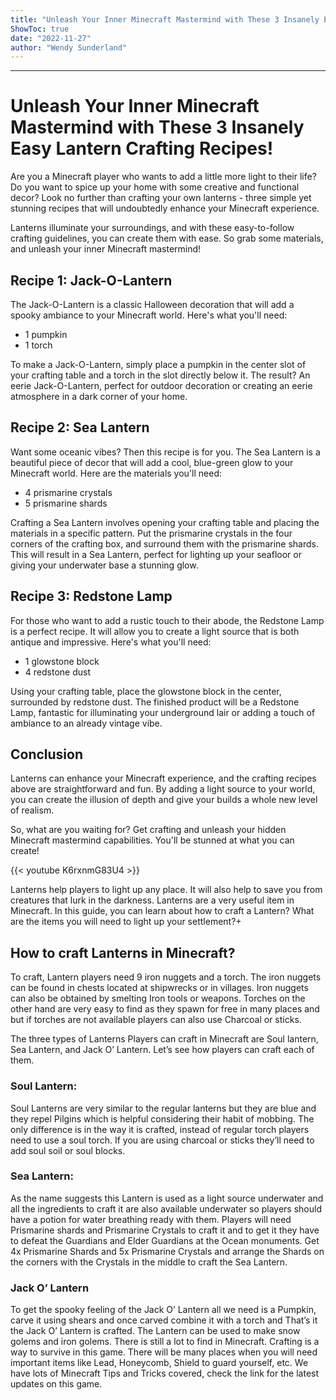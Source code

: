 ```yaml
---
title: "Unleash Your Inner Minecraft Mastermind with These 3 Insanely Easy Lantern Crafting Recipes!"
ShowToc: true 
date: "2022-11-27"
author: "Wendy Sunderland"
---
```

*****
# Unleash Your Inner Minecraft Mastermind with These 3 Insanely Easy Lantern Crafting Recipes!

Are you a Minecraft player who wants to add a little more light to their life? Do you want to spice up your home with some creative and functional decor? Look no further than crafting your own lanterns - three simple yet stunning recipes that will undoubtedly enhance your Minecraft experience.

Lanterns illuminate your surroundings, and with these easy-to-follow crafting guidelines, you can create them with ease. So grab some materials, and unleash your inner Minecraft mastermind!

## Recipe 1: Jack-O-Lantern

The Jack-O-Lantern is a classic Halloween decoration that will add a spooky ambiance to your Minecraft world. Here's what you'll need:

- 1 pumpkin
- 1 torch

To make a Jack-O-Lantern, simply place a pumpkin in the center slot of your crafting table and a torch in the slot directly below it. The result? An eerie Jack-O-Lantern, perfect for outdoor decoration or creating an eerie atmosphere in a dark corner of your home.

## Recipe 2: Sea Lantern

Want some oceanic vibes? Then this recipe is for you. The Sea Lantern is a beautiful piece of decor that will add a cool, blue-green glow to your Minecraft world. Here are the materials you'll need:

- 4 prismarine crystals
- 5 prismarine shards

Crafting a Sea Lantern involves opening your crafting table and placing the materials in a specific pattern. Put the prismarine crystals in the four corners of the crafting box, and surround them with the prismarine shards. This will result in a Sea Lantern, perfect for lighting up your seafloor or giving your underwater base a stunning glow.

## Recipe 3: Redstone Lamp

For those who want to add a rustic touch to their abode, the Redstone Lamp is a perfect recipe. It will allow you to create a light source that is both antique and impressive. Here's what you'll need:

- 1 glowstone block
- 4 redstone dust

Using your crafting table, place the glowstone block in the center, surrounded by redstone dust. The finished product will be a Redstone Lamp, fantastic for illuminating your underground lair or adding a touch of ambiance to an already vintage vibe.

## Conclusion

Lanterns can enhance your Minecraft experience, and the crafting recipes above are straightforward and fun. By adding a light source to your world, you can create the illusion of depth and give your builds a whole new level of realism.

So, what are you waiting for? Get crafting and unleash your hidden Minecraft mastermind capabilities. You'll be stunned at what you can create!

{{< youtube K6rxnmG83U4 >}} 



Lanterns help players to light up any place. It will also help to save you from creatures that lurk in the darkness. Lanterns are a very useful item in Minecraft. In this guide, you can learn about how to craft a Lantern? What are the items you will need to light up your settlement?+
 
## How to craft Lanterns in Minecraft?
 

 
To craft, Lantern players need 9 iron nuggets and a torch. The iron nuggets can be found in chests located at shipwrecks or in villages. Iron nuggets can also be obtained by smelting Iron tools or weapons. Torches on the other hand are very easy to find as they spawn for free in many places and but if torches are not available players can also use Charcoal or sticks.
 
The three types of Lanterns Players can craft in Minecraft are Soul lantern, Sea Lantern, and Jack O’ Lantern. Let’s see how players can craft each of them.
 
### Soul Lantern:
 
Soul Lanterns are very similar to the regular lanterns but they are blue and they repel Pilgins which is helpful considering their habit of mobbing. The only difference is in the way it is crafted, instead of regular torch players need to use a soul torch. If you are using charcoal or sticks they’ll need to add soul soil or soul blocks.
 
### Sea Lantern:
 
As the name suggests this Lantern is used as a light source underwater and all the ingredients to craft it are also available underwater so players should have a potion for water breathing ready with them. Players will need Prismarine shards and Prismarine Crystals to craft it and to get it they have to defeat the Guardians and Elder Guardians at the Ocean monuments. Get 4x Prismarine Shards and 5x Prismarine Crystals and arrange the Shards on the corners with the Crystals in the middle to craft the Sea Lantern.
 
### Jack O’ Lantern
 
To get the spooky feeling of the Jack O’ Lantern all we need is a Pumpkin, carve it using shears and once carved combine it with a torch and That’s it the Jack O’ Lantern is crafted. The Lantern can be used to make snow golems and iron golems. There is still a lot to find in Minecraft. Crafting is a way to survive in this game. There will be many places when you will need important items like Lead, Honeycomb, Shield to guard yourself, etc. We have lots of Minecraft Tips and Tricks covered, check the link for the latest updates on this game.




